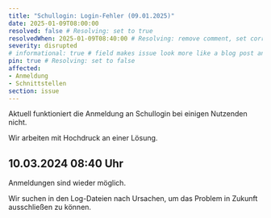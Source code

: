 ```yaml
---
title: "Schullogin: Login-Fehler (09.01.2025)"
date: 2025-01-09T08:00:00
resolved: false # Resolving: set to true
resolvedWhen: 2025-01-09T08:40:00 # Resolving: remove comment, set correct end datetime
severity: disrupted
# informational: true # field makes issue look more like a blog post and removes any references to downtime length
pin: true # Resolving: set to false
affected:
- Anmeldung
- Schnittstellen
section: issue
---
```


Aktuell funktioniert die Anmeldung an Schullogin bei einigen Nutzenden nicht.

Wir arbeiten mit Hochdruck an einer Lösung.

## 10.03.2024 08:40 Uhr

Anmeldungen sind wieder möglich. 

Wir suchen in den Log-Dateien nach Ursachen, um das Problem in Zukunft ausschließen zu können.